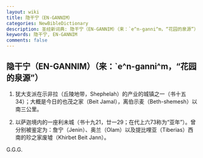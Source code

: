 ```yaml
---
layout: wiki
title: 隐干宁（EN-GANNIM）
categories: NewBibleDictionary
description: 圣经新词典: 隐干宁（EN-GANNIM）（来：`e^n-ganni^m，“花园的泉源”）
keywords: 隐干宁, EN-GANNIM
comments: false
---
```


## 隐干宁（EN-GANNIM）（来：`e^n-ganni^m，“花园的泉源”）

1. 犹大支派在示非拉（丘陵地带，Shephelah）的产业的城镇之一（书十五34）；大概是今日的也茂之家（Beit Jamal），离伯示麦（Beth-shemesh）以南三公里。

2. 以萨迦境内的一座利未城（书十九21，廿一29；在代上六73称为“亚年”）。曾分别被鉴定为：詹宁（Jenin）、奥兰（Olam）以及提比哩亚（Tiberias）西南的珍之家废墟（Khirbet Beit Jann）。

G.G.G.









